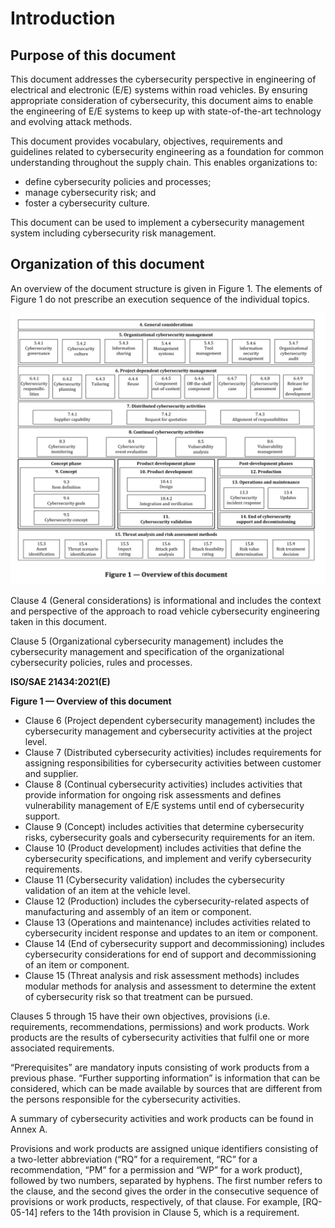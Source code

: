 # Introduction

## Purpose of this document

This document addresses the cybersecurity perspective in engineering of electrical and electronic (E/E) systems within road vehicles. By ensuring appropriate consideration of cybersecurity, this document aims to enable the engineering of E/E systems to keep up with state-of-the-art technology and evolving attack methods.

This document provides vocabulary, objectives, requirements and guidelines related to cybersecurity engineering as a foundation for common understanding throughout the supply chain. This enables organizations to:

+ define cybersecurity policies and processes;
+ manage cybersecurity risk; and
+ foster a cybersecurity culture.

This document can be used to implement a cybersecurity management system including cybersecurity risk management.

## Organization of this document

An overview of the document structure is given in Figure 1. The elements of Figure 1 do not prescribe an execution sequence of the individual topics.

![image-20241008163756673](/images/iso21434/i_01.png)

Clause 4 (General considerations) is informational and includes the context and perspective of the approach to road vehicle cybersecurity engineering taken in this document.

Clause 5 (Organizational cybersecurity management) includes the cybersecurity management and specification of the organizational cybersecurity policies, rules and processes.

**ISO/SAE 21434:2021(E)**

**Figure 1 — Overview of this document**

+ Clause 6 (Project dependent cybersecurity management) includes the cybersecurity management and cybersecurity activities at the project level.
+ Clause 7 (Distributed cybersecurity activities) includes requirements for assigning responsibilities for cybersecurity activities between customer and supplier.
+ Clause 8 (Continual cybersecurity activities) includes activities that provide information for ongoing risk assessments and defines vulnerability management of E/E systems until end of cybersecurity support.
+ Clause 9 (Concept) includes activities that determine cybersecurity risks, cybersecurity goals and cybersecurity requirements for an item.
+ Clause 10 (Product development) includes activities that define the cybersecurity specifications, and implement and verify cybersecurity requirements.
+ Clause 11 (Cybersecurity validation) includes the cybersecurity validation of an item at the vehicle level.
+ Clause 12 (Production) includes the cybersecurity-related aspects of manufacturing and assembly of an item or component.
+ Clause 13 (Operations and maintenance) includes activities related to cybersecurity incident response and updates to an item or component.
+ Clause 14 (End of cybersecurity support and decommissioning) includes cybersecurity considerations for end of support and decommissioning of an item or component.
+ Clause 15 (Threat analysis and risk assessment methods) includes modular methods for analysis and assessment to determine the extent of cybersecurity risk so that treatment can be pursued.

Clauses 5 through 15 have their own objectives, provisions (i.e. requirements, recommendations, permissions) and work products. Work products are the results of cybersecurity activities that fulfil one or more associated requirements.

 “Prerequisites” are mandatory inputs consisting of work products from a previous phase. “Further supporting information” is information that can be considered, which can be made available by sources that are different from the persons responsible for the cybersecurity activities.

A summary of cybersecurity activities and work products can be found in Annex A.

Provisions and work products are assigned unique identifiers consisting of a two-letter abbreviation (“RQ” for a requirement, “RC” for a recommendation, “PM” for a permission and “WP” for a work product), followed by two numbers, separated by hyphens. The first number refers to the clause, and the second gives the order in the consecutive sequence of provisions or work products, respectively, of that clause. For example, [RQ-05-14] refers to the 14th provision in Clause 5, which is a requirement.
